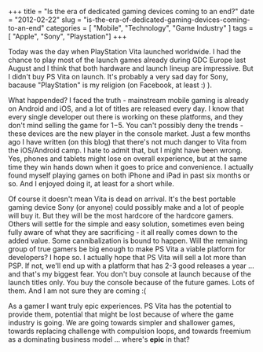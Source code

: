 +++
title = "Is the era of dedicated gaming devices coming to an end?"
date = "2012-02-22"
slug = "is-the-era-of-dedicated-gaming-devices-coming-to-an-end"
categories = [ "Mobile", "Technology", "Game Industry" ]
tags = [ "Apple", "Sony", "Playstation"]
+++

Today was the day when PlayStation Vita launched worldwide. I had the chance to play most of the launch games already during GDC Europe last August and I think that both hardware and launch lineup are impressive. But I didn't buy PS Vita on launch. It's probably a very sad day for Sony, bacause "PlayStation" is my religion (on Facebook, at least :) ).

What happended? I faced the truth - mainstream mobile gaming is already on Android and iOS, and a lot of titles are released every day. I know that every single developer out there is working on these platforms, and they don't mind selling the game for $1-$5. You can't possibly deny the trends - these devices are the new player in the console market. Just a few months ago I have written (on this blog) that there's not much danger to Vita from the iOS/Android camp. I hate to admit that, but I might have been wrong. Yes, phones and tablets might lose on overall experience, but at the same time they win hands down when it goes to price and convenience. I actually found myself playing games on both iPhone and iPad in past six months or so. And I enjoyed doing it, at least for a short while.

Of course it doesn't mean Vita is dead on arrival. It's the best portable gaming device Sony (or anyone) could possibly make and a lot of people will buy it. But they will be the most hardcore of the hardcore gamers. Others will settle for the simple and easy solution, sometimes even being fully aware of what they are sacrificing - it all really comes down to the added value. Some cannibalization is bound to happen. Will the remaining group of true gamers be big enough to make PS Vita a viable platform for developers? I hope so. I actually hope that PS Vita will sell a lot more than PSP. If not, we'll end up with a platform that has 2-3 good releases a year ... and that's my biggest fear. You don't buy console at launch because of the launch titles only. You buy the console because of the future games. Lots of them. And I am not sure they are coming :(

As a gamer I want truly epic experiences. PS Vita has the potential to provide them, potential that might be lost because of where the game industry is going. We are going towards simpler and shallower games, towards replacing challenge with compulsion loops, and towards freemium as a dominating business model ... where's **epic** in that?